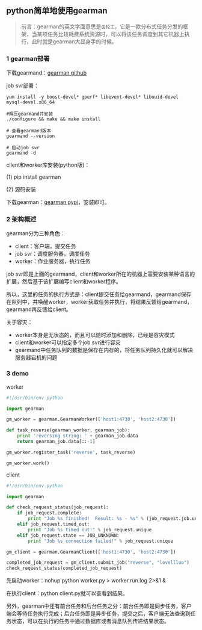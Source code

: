 ## python简单地使用gearman

> 前言：gearman的英文字面意思是`齿轮工`，它是一款分布式任务分发的框架，当某项任务比较耗费系统资源时，可以将该任务调度到其它机器上执行，此时就是gearman大显身手的时候。

### 1 gearman部署

下载gearmand：[gearman github](https://github.com/gearman/gearmand/releases)

job svr部署：

```
yum install -y boost-devel* gperf* libevent-devel* libuuid-devel mysql-devel.x86_64

#解压gearmand并安装
./configure && make && make install

# 查看gearmand版本
gearmand --version

# 启动job svr
gearmand -d
```

client和worker库安装(python版)：

(1) pip install gearman

(2) 源码安装

下载gearman：[gearman pypi](https://pypi.org/project/gearman/)，安装即可。

### 2 架构概述

gearman分为三种角色：

* client：客户端，提交任务
* job svr：调度服务器，调度任务
* worker：作业服务器，执行任务

job svr即是上面的gearmand，client和worker所在的机器上需要安装某种语言的扩展，然后基于该扩展编写client和worker程序。

所以，这里的任务的执行方式是：client提交任务给gearmand，gearmand保存在队列中，并唤醒worker，worker获取任务并执行，将结果反馈给gearmand，gearmand再反馈给client。

关于容灾：

* worker本身是无状态的，而且可以随时添加和删除，已经是容灾模式
* client和worker可以指定多个job svr进行容灾
* gearmand中任务队列的数据是保存在内存的，将任务队列持久化就可以解决服务器宕机的问题

### 3 demo

worker

``` python
#!/usr/bin/env python

import gearman

gm_worker = gearman.GearmanWorker(['host1:4730', 'host2:4730'])

def task_reverse(gearman_worker, gearman_job):
    print 'reversing string: ' + gearman_job.data
    return gearman_job.data[::-1]

gm_worker.register_task('reverse', task_reverse)

gm_worker.work()
```

client

``` python
#!/usr/bin/env python

import gearman

def check_request_status(job_request):
    if job_request.complete:
        print "Job %s finished!  Result: %s - %s" % (job_request.job.unique, job_request.state, job_request.result)
    elif job_request.timed_out:
        print "Job %s timed out!" % job_request.unique
    elif job_request.state == JOB_UNKNOWN:
        print "Job %s connection failed!" % job_request.unique

gm_client = gearman.GearmanClient(['host1:4730', 'host2:4730'])

completed_job_request = gm_client.submit_job("reverse", "lovellluo")
check_request_status(completed_job_request)
```

先启动worker：nohup python worker.py > worker.run.log 2>&1 &

在执行client：python client.py就可以查看到结果。

另外，gearman中还有前台任务和后台任务之分：前台任务即是同步任务，客户端会等待任务执行完成；后台任务即是异步任务，提交之后，客户端无法查询到任务状态，可以在执行的任务中通过数据库或者消息队列传递结果状态。
